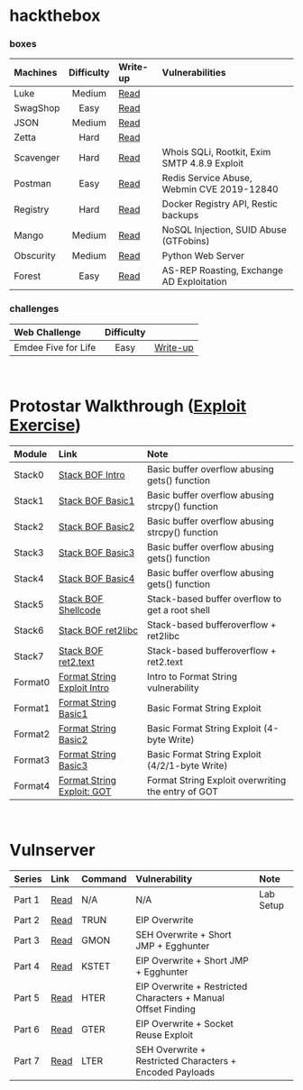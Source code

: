 # hackthebox

### boxes
| Machines | Difficulty | Write-up | Vulnerabilities |
| :--- | :---: | :--- | :-- |
| Luke | Medium | [Read](https://medium.com/@bigb0ss/htb-luke-write-up-77aa52320250) | |
| SwagShop | Easy | [Read](https://medium.com/@bigb0ss/htb-swagshop-write-up-50a560aa7a56?sk=8bc4c4a5bbf0707c158d1305f3e0143d) | |
| JSON | Medium | [Read](https://medium.com/@bigb0ss/htb-json-write-up-6f91f89bcbf1) | |
| Zetta | Hard | [Read](https://medium.com/@bigb0ss/htb-zetta-write-up-be2fff5e2305) | |
| Scavenger | Hard | [Read](https://medium.com/@bigb0ss/htb-scavenger-write-up-fee11d971774) | Whois SQLi, Rootkit, Exim SMTP 4.8.9 Exploit |
| Postman | Easy | [Read](https://medium.com/@bigb0ss/htb-postman-write-up-34bc4fe5daa) | Redis Service Abuse, Webmin CVE 2019-12840 |
| Registry | Hard | [Read](https://medium.com/@bigb0ss/htb-registry-write-up-b4255bd78712) | Docker Registry API, Restic backups |
| Mango | Medium | [Read](https://medium.com/@bigb0ss/htb-mango-write-up-52fdd7e67cc6) | NoSQL Injection, SUID Abuse (GTFobins) |
| Obscurity | Medium | [Read](https://medium.com/@bigb0ss/htb-obscurity-write-up-bc65f61cd255) | Python Web Server |
| Forest | Easy | [Read](https://medium.com/@bigb0ss/htb-forest-write-up-fdd45e8e73bf) | AS-REP Roasting, Exchange AD Exploitation |

### challenges
| Web Challenge | Difficulty | |
| :--- | :---: | :--- |
| Emdee Five for Life | Easy | [Write-up](https://medium.com/@bigb0ss/htb-web-challenge-emdee-five-for-life-56cb0ddfd63f) | 
<br />

# Protostar Walkthrough ([Exploit Exercise](http://exploit-exercises.lains.space/protostar/))
|Module |Link   |Note  |
| :---  | :---  | :--- |
|Stack0 |[Stack BOF Intro](https://medium.com/@bigb0ss/expdev-exploit-exercise-protostar-stack0-214e8cbccb04)   |Basic buffer overflow abusing gets() function | 
|Stack1 |[Stack BOF Basic1](https://medium.com/@bigb0ss/expdev-exploit-exercise-protostar-stack1-2f28302559fc)  |Basic buffer overflow abusing strcpy() function |
|Stack2 |[Stack BOF Basic2](https://medium.com/@bigb0ss/expdev-exploit-exercise-protostar-stack2-d6cb2e467853)  |Basic buffer overflow abusing strcpy() function |
|Stack3 |[Stack BOF Basic3](https://medium.com/@bigb0ss/expdev-exploit-exercise-protostar-stack3-7db54291f867)  |Basic buffer overflow abusing gets() function |
|Stack4 |[Stack BOF Basic4](https://medium.com/@bigb0ss/expdev-exploit-exercise-protostar-stack-4-bde92b7b6b38) |Basic buffer overflow abusing gets() function |
|Stack5 |[Stack BOF Shellcode](https://medium.com/bugbountywriteup/expdev-exploit-exercise-protostar-stack-5-c8d085c914e6) | Stack-based buffer overflow to get a root shell |
|Stack6 |[Stack BOF ret2libc](https://medium.com/@bigb0ss/expdev-exploit-exercise-protostar-stack-6-ef75472ec7c6)  |Stack-based bufferoverflow + ret2libc |
|Stack7 |[Stack BOF ret2.text](https://medium.com/@bigb0ss/expdev-exploit-exercise-protostar-stack-7-fea3ac85ffe7) |Stack-based bufferoverflow + ret2.text |
|Format0  |[Format String Exploit Intro](https://medium.com/@bigb0ss/expdev-exploit-exercise-protostar-format-0-332983bfd388) |Intro to Format String vulnerability |
|Format1  |[Format String Basic1](https://medium.com/bugbountywriteup/expdev-exploit-exercise-protostar-format-1-c5182332a69a) |Basic Format String Exploit |
|Format2  |[Format String Basic2](https://medium.com/bugbountywriteup/expdev-exploit-exercise-protostar-format-2-73ef08011a8c) |Basic Format String Exploit (4-byte Write) |
|Format3  |[Format String Basic3](https://medium.com/@bigb0ss/expdev-exploit-exercise-protostar-format-3-33e8d8f1e83) |Basic Format String Exploit (4/2/1-byte Write) |
|Format4  |[Format String Exploit: GOT](https://medium.com/@bigb0ss/expdev-exploit-exercise-protostar-format-4-e2907b4716d1) |Format String Exploit overwriting the entry of GOT |
<br>

# Vulnserver
|Series |Link |Command |Vulnerability | Note |
| :---  | :---  | :--- | :--- | :--- |
|Part 1 |[Read](https://medium.com/@bigb0ss/expdev-vulnserver-part-1-ba35b9e36478) | N/A | N/A | Lab Setup |
|Part 2 |[Read](https://medium.com/@bigb0ss/expdev-vulnserver-part-2-46de4dd7bdde) | TRUN | EIP Overwrite | 
|Part 3 |[Read](https://medium.com/@bigb0ss/expdev-vulnserver-part-3-24859bd31c0a) | GMON | SEH Overwrite + Short JMP + Egghunter |
|Part 4 |[Read](https://medium.com/@bigb0ss/expdev-vulnserver-part-4-a5529731f0f1) | KSTET | EIP Overwrite + Short JMP + Egghunter |
|Part 5 |[Read](https://medium.com/@bigb0ss/expdev-vulnserver-part-5-10942c8c4395) | HTER | EIP Overwrite + Restricted Characters + Manual Offset Finding |
|Part 6 |[Read](https://medium.com/@bigb0ss/expdev-vulnserver-part-6-8c98fcdc9131) | GTER | EIP Overwrite + Socket Reuse Exploit |
|Part 7 |[Read](https://medium.com/@bigb0ss/expdev-vulnserver-part-7-bfe9fb5fd1e6) | LTER | SEH Overwrite + Restricted Characters + Encoded Payloads |
